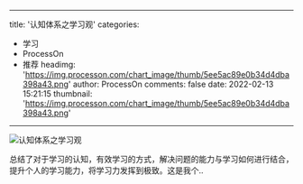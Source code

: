 
---
title: '认知体系之学习观'
categories: 
 - 学习
 - ProcessOn
 - 推荐
headimg: 'https://img.processon.com/chart_image/thumb/5ee5ac89e0b34d4dba398a43.png'
author: ProcessOn
comments: false
date: 2022-02-13 15:21:15
thumbnail: 'https://img.processon.com/chart_image/thumb/5ee5ac89e0b34d4dba398a43.png'
---

<div>   
<img class="thumb" alt="认知体系之学习观" src="https://img.processon.com/chart_image/thumb/5ee5ac89e0b34d4dba398a43.png" referrerpolicy="no-referrer">
<p>总结了对于学习的认知，有效学习的方式，解决问题的能力与学习如何进行结合，提升个人的学习能力，将学习力发挥到极致。这是我个..</p>  
</div>
            